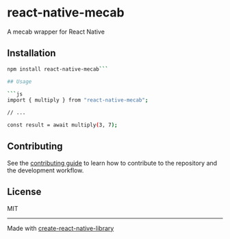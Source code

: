 # react-native-mecab
A mecab wrapper for React Native
## Installation

```sh
npm install react-native-mecab```

## Usage

```js
import { multiply } from "react-native-mecab";

// ...

const result = await multiply(3, 7);
```

## Contributing

See the [contributing guide](CONTRIBUTING.md) to learn how to contribute to the repository and the development workflow.

## License

MIT

---

Made with [create-react-native-library](https://github.com/callstack/react-native-builder-bob)

